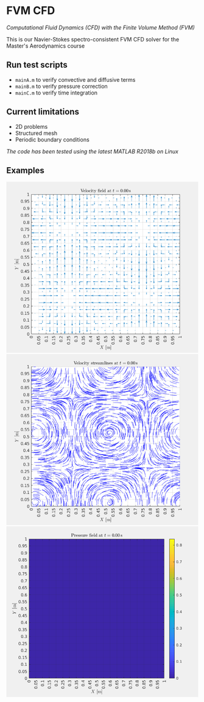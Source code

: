 # FVM CFD

*Computational Fluid Dynamics (CFD) with the Finite Volume Method (FVM)*

This is our Navier-Stokes spectro-consistent FVM CFD solver for the Master's Aerodynamics course

## Run test scripts

- `mainA.m` to verify convective and diffusive terms
- `mainB.m` to verify pressure correction
- `mainC.m` to verify time integration

## Current limitations

- 2D problems
- Structured mesh
- Periodic boundary conditions

*The code has been tested using the latest MATLAB R2018b on Linux*

## Examples

![Velocity field](gif/velocity_quiver.gif)
![Velocity streamlines](gif/velocity_streamlines.gif)
![Pressure field](gif/pressure_contour.gif)
